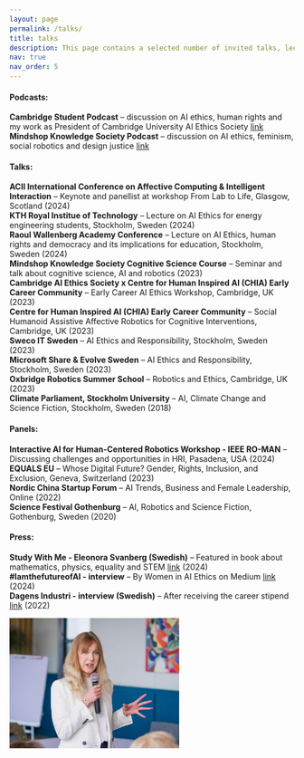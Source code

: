 ```yaml
---
layout: page
permalink: /talks/
title: talks
description: This page contains a selected number of invited talks, lectures and panel discussions. Please be in touch if you wish me to speak at an event or join a panel. 
nav: true
nav_order: 5
---
```


#### Podcasts:
**Cambridge Student Podcast** – discussion on AI ethics, human rights and my work as President of Cambridge University AI Ethics Society  <a href="https://www.youtube.com/watch?v=MdC5kKccYHc">link</a>  
**Mindshop Knowledge Society Podcast** – discussion on AI ethics, feminism, social robotics and design justice <a href="https://open.spotify.com/episode/3ZF0zKX1m9MteD0fUiiekL?si=25d44c6b245b4d0e">link</a>

#### Talks: 
**ACII International Conference on Affective Computing & Intelligent Interaction** – Keynote and panellist at workshop From Lab to Life, Glasgow, Scotland (2024)  
**KTH Royal Institue of Technology** – Lecture on AI Ethics for energy engineering students, Stockholm, Sweden (2024)  
**Raoul Wallenberg Academy Conference** – Lecture on AI Ethics, human rights and democracy and its implications for education, Stockholm, Sweden (2024)  
**Mindshop Knowledge Society Cognitive Science Course** – Seminar and talk about cognitive science, AI and robotics (2023)  
**Cambridge AI Ethics Society x Centre for Human Inspired AI (CHIA) Early Career Community** – Early Career AI Ethics Workshop, Cambridge, UK (2023)  
**Centre for Human Inspired AI (CHIA) Early Career Community** – Social Humanoid Assistive Affective Robotics for Cognitive Interventions, Cambridge, UK (2023)   
**Sweco IT Sweden** – AI Ethics and Responsibility, Stockholm, Sweden (2023)  
**Microsoft Share & Evolve Sweden** – AI Ethics and Responsibility, Stockholm, Sweden (2023)  
**Oxbridge Robotics Summer School** – Robotics and Ethics, Cambridge, UK (2023)  
**Climate Parliament, Stockholm University** – AI, Climate Change and Science Fiction, Stockholm, Sweden (2018)

#### Panels:
**Interactive AI for Human-Centered Robotics Workshop - IEEE RO-MAN** – Discussing challenges and opportunities in HRI, Pasadena, USA (2024)  
**EQUALS EU** – Whose Digital Future? Gender, Rights, Inclusion, and Exclusion, Geneva, Switzerland (2023)  
**Nordic China Startup Forum** – AI Trends, Business and Female Leadership, Online (2022)  
**Science Festival Gothenburg** – AI, Robotics and Science Fiction, Gothenburg, Sweden (2020)

#### Press:
**Study With Me - Eleonora Svanberg (Swedish)** – Featured in book about mathematics, physics, equality and STEM <a href="https://www.bokus.com/bok/9789189733633/study-with-me-sa-bygger-du-matematiskt-sjalvfortroende/">link</a> (2024)  
**#IamthefutureofAI - interview** – By Women in AI Ethics on Medium <a href="https://medium.com/women-in-ai-ethics/iamthefutureofai-alva-markelius-626257f51ca4">link</a> (2024)\
**Dagens Industri - interview (Swedish)** – After receiving the career stipend <a href="https://karriarforetagen.se/vinnare-av-karriarstipendiet-student/">link</a> (2022)



<img src="/assets/img/ken.jpg" alt="image" width="300" height="auto">

